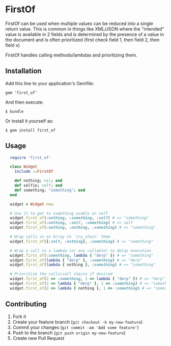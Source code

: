 # FirstOf

FirstOf can be used when multiple values can be reduced into a single return value.
This is common in things like XML/JSON where the "intended" value is available in
2 fields and is determined by the presence of a value in the document and is often
prioritized (first check field 1, then field 2, then field x)

FirstOf handles calling methods/lambdas and prioritizing them.

## Installation

Add this line to your application's Gemfile:

    gem 'first_of'

And then execute:

    $ bundle

Or install it yourself as:

    $ gem install first_of

## Usage

```ruby
  require 'first_of'

  class Widget
    include ::FirstOf

    def nothing; nil; end
    def selfie; self; end
    def something; "something"; end
  end

  widget = Widget.new

  # Use it to get to something usable on self
  widget.first_of(:nothing, :something, :self) # => "something"
  widget.first_of(:nothing, :self, :something) # => self
  widget.first_of(:nothing, :nothing, :something) # => "something"

  # Wrap calls in an Array to `try_chain` them
  widget.first_of([:self, :nothing], :something) # => "something"

  # Wrap a call in a lambda (or any callable) to delay execution
  widget.first_of(:something, lambda { "derp" }) # => "something"
  widget.first_of(lambda { "derp" }, :something) # => "derp"
  widget.first_of(lambda { nothing }, :something) # => "something"

  # Prioritize the calls/call chains if desired
  widget.first_of(2 => :something, 1 => lambda { "derp" }) # => "derp"
  widget.first_of(2 => lambda { "derp" }, 1 => :something) # => "something"
  widget.first_of(2 => lambda { nothing }, 1 => :something) # => "something"
```

## Contributing

1. Fork it
2. Create your feature branch (`git checkout -b my-new-feature`)
3. Commit your changes (`git commit -am 'Add some feature'`)
4. Push to the branch (`git push origin my-new-feature`)
5. Create new Pull Request
